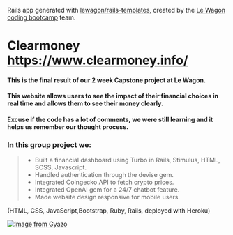 Rails app generated with [lewagon/rails-templates](https://github.com/lewagon/rails-templates), created by the [Le Wagon coding bootcamp](https://www.lewagon.com) team.

# Clearmoney https://www.clearmoney.info/

#### This is the final result of our 2 week Capstone project at Le Wagon.
#### This website allows users to see the impact of their financial choices in real time and allows them to see their money clearly.

#### Excuse if the code has a lot of comments, we were still learning and it helps us remember our thought process.

### In this group project we: 
> - Built a financial dashboard using Turbo in Rails, Stimulus, HTML, SCSS, Javascript.
> - Handled authentication through the devise gem.
> - Integrated Coingecko API to fetch crypto prices.
> - Integrated OpenAI gem for a 24/7 chatbot feature.
> - Made website design responsive for mobile users.

(HTML, CSS, JavaScript,Bootstrap, Ruby, Rails, deployed with Heroku)

[![Image from Gyazo](https://i.gyazo.com/cf4c882cfdbdd0fadf006cb6cd2a8846.gif)](https://gyazo.com/cf4c882cfdbdd0fadf006cb6cd2a8846)